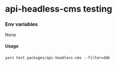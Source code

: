 # api-headless-cms testing

### Env variables

None

##### Usage
````
yarn test packages/api-headless-cms --filter=ddb
````